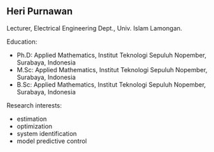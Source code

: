 <h2>Heri Purnawan</h2>

Lecturer, Electrical Engineering Dept., Univ. Islam Lamongan.

Education:
* Ph.D: Applied Mathematics, Institut Teknologi Sepuluh Nopember, Surabaya, Indonesia
* M.Sc: Applied Mathematics, Institut Teknologi Sepuluh Nopember, Surabaya, Indonesia
* B.Sc: Applied Mathematics, Institut Teknologi Sepuluh Nopember, Surabaya, Indonesia

Research interests:
* estimation
* optimization
* system identification
* model predictive control
